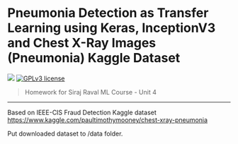 # Pneumonia Detection as Transfer Learning using Keras, InceptionV3 and Chest X-Ray Images (Pneumonia) Kaggle Dataset

[![](https://img.shields.io/badge/python-2.7%2C%203.5%2B-green.svg)]()
[![GPLv3 license](https://img.shields.io/badge/License-GPLv3-blue.svg)](http://perso.crans.org/besson/LICENSE.html)

> Homework for Siraj Raval ML Course - Unit 4

------------------

Based on IEEE-CIS Fraud Detection Kaggle dataset https://www.kaggle.com/paultimothymooney/chest-xray-pneumonia

Put downloaded dataset to /data folder.